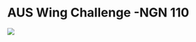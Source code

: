 # AUS Wing Challenge -NGN 110 
![](https://github.com/Shadow-Rhodium/Wing-Challenge/blob/main/proxy-image-(3).jfif?raw=true)

